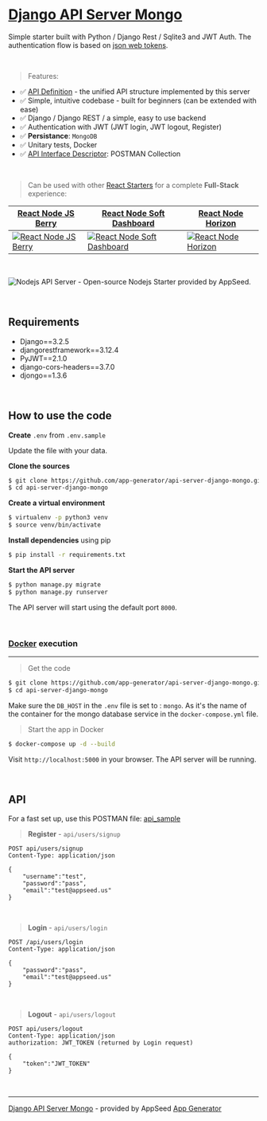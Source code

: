 
# [Django API Server Mongo](https://github.com/app-generator/api-server-django-mongo)

Simple starter built with Python / Django Rest / Sqlite3 and JWT Auth. The authentication flow is based on [json web tokens](https://jwt.io).

<br />

> Features:

- ✅ [API Definition](https://docs.appseed.us/boilerplate-code/api-unified-definition) - the unified API structure implemented by this server
- ✅ Simple, intuitive codebase - built for beginners (can be extended with ease) 
- ✅ Django / Django REST / a simple, easy to use backend
- ✅ Authentication with JWT (JWT login, JWT logout, Register)
- ✅ **Persistance**:  `MongoDB`
- ✅ Unitary tests, Docker
- ✅ [API Interface Descriptor](https://github.com/app-generator/api-server-unified/blob/main/api.postman_collection.json): POSTMAN Collection

<br />

> Can be used with other [React Starters](https://appseed.us/apps/react) for a complete **Full-Stack** experience:

| [React Node JS Berry](https://appseed.us/product/berry-dashboard/api-server-nodejs/react/) | [React Node Soft Dashboard](https://appseed.us/product/soft-ui-dashboard/api-server-nodejs/react/) | [React Node Horizon](https://appseed.us/product/horizon-ui/api-server-nodejs/) |
| --- | --- | --- |
| [![React Node JS Berry](https://user-images.githubusercontent.com/51070104/176936514-f1bccb21-bafe-4b43-9e4c-b6fe0ec9511d.png)](https://appseed.us/product/berry-dashboard/api-server-nodejs/react/) | [![React Node Soft Dashboard](https://user-images.githubusercontent.com/51070104/176936814-74386559-4e05-43d5-b9a4-8f70ce96a610.png)](https://appseed.us/product/soft-ui-dashboard/api-server-nodejs/react/) | [![React Node Horizon](https://user-images.githubusercontent.com/51070104/174428337-181e6dea-0ad9-4fe1-a35f-25e5fa656a9d.png)](https://appseed.us/product/horizon-ui/api-server-nodejs/)

<br />

![Nodejs API Server - Open-source Nodejs Starter provided by AppSeed.](https://user-images.githubusercontent.com/51070104/124414813-142aa180-dd5c-11eb-9279-6b082dadc51a.png)

<br />

## Requirements

- Django==3.2.5
- djangorestframework==3.12.4
- PyJWT==2.1.0
- django-cors-headers==3.7.0 
- djongo==1.3.6

<br />

## How to use the code

**Create** `.env` from `.env.sample`

Update the file with your data.

**Clone the sources**

```bash
$ git clone https://github.com/app-generator/api-server-django-mongo.git
$ cd api-server-django-mongo
```

**Create a virtual environment**

```bash
$ virtualenv -p python3 venv
$ source venv/bin/activate
```

**Install dependencies** using pip

```bash
$ pip install -r requirements.txt
```

**Start the API server** 

```bash
$ python manage.py migrate
$ python manage.py runserver
```

The API server will start using the default port `8000`.

<br />

### [Docker](https://www.docker.com/) execution
---

> Get the code

```bash
$ git clone https://github.com/app-generator/api-server-django-mongo.git
$ cd api-server-django-mongo
```
Make sure the `DB_HOST` in the `.env` file is set to : `mongo`. As it's the name of the container
for the mongo database service in the `docker-compose.yml` file.

> Start the app in Docker

```bash
$ docker-compose up -d --build
```

Visit `http://localhost:5000` in your browser. The API server will be running.


<br />

## API

For a fast set up, use this POSTMAN file: [api_sample](https://github.com/app-generator/api-server-Django/blob/master/media/api.postman_collection.json)

> **Register** - `api/users/signup`

```
POST api/users/signup
Content-Type: application/json

{
    "username":"test",
    "password":"pass", 
    "email":"test@appseed.us"
}
```

<br />

> **Login** - `api/users/login`

```
POST /api/users/login
Content-Type: application/json

{
    "password":"pass", 
    "email":"test@appseed.us"
}
```

<br />

> **Logout** - `api/users/logout`

```
POST api/users/logout
Content-Type: application/json
authorization: JWT_TOKEN (returned by Login request)

{
    "token":"JWT_TOKEN"
}
```

<br />

---
[Django API Server Mongo](https://github.com/app-generator/api-server-django-mongo) - provided by AppSeed [App Generator](https://appseed.us)
